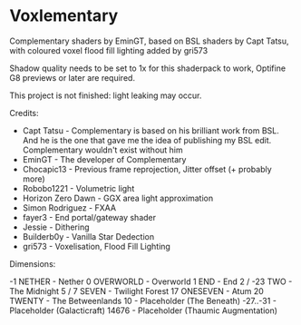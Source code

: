 # Voxlementary
Complementary shaders by EminGT, based on BSL shaders by Capt Tatsu, with coloured voxel flood fill lighting added by gri573


Shadow quality needs to be set to 1x for this shaderpack to work, Optifine G8 previews or later are required.

This project is not finished: light leaking may occur.


Credits:

 - Capt Tatsu        - Complementary is based on his brilliant work from BSL. And he is the one that gave me the idea of publishing my BSL edit. Complementary wouldn't exist without him
 - EminGT            - The developer of Complementary
 - Chocapic13        - Previous frame reprojection, Jitter offset (+ probably more)
 - Robobo1221        - Volumetric light
 - Horizon Zero Dawn - GGX area light approximation
 - Simon Rodriguez   - FXAA
 - fayer3            - End portal/gateway shader
 - Jessie            - Dithering
 - Builderb0y        - Vanilla Star Dedection
 - gri573            - Voxelisation, Flood Fill Lighting

Dimensions:

 -1       NETHER    - Nether
 0        OVERWORLD - Overworld
 1        END       - End
 2 / -23  TWO       - The Midnight
 5 / 7    SEVEN     - Twilight Forest
 17       ONESEVEN  - Atum
 20       TWENTY    - The Betweenlands
 10       <empty>   - Placeholder (The Beneath)
 -27..-31 <empty>   - Placeholder (Galacticraft)
 14676    <empty>   - Placeholder (Thaumic Augmentation)
